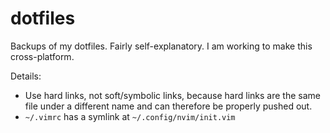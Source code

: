 # dotfiles
Backups of my dotfiles. Fairly self-explanatory. I am working to make this cross-platform.

Details:
* Use hard links, not soft/symbolic links, because hard links are the same file
under a different name and can therefore be properly pushed out.
* `~/.vimrc` has a symlink at `~/.config/nvim/init.vim`
